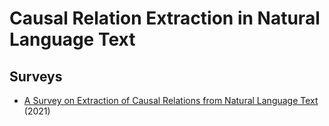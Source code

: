 # Causal Relation Extraction in Natural Language Text


## Surveys
* [A Survey on Extraction of Causal Relations from Natural Language Text](https://arxiv.org/abs/2101.06426) (2021)
